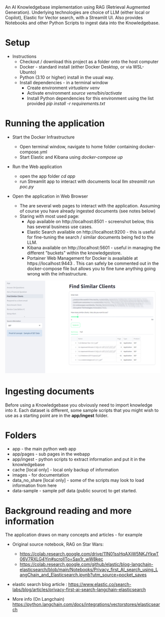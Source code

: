 An AI Knowledgebase implementation using RAG (Retrieval Augmented Generation). Underlying technologies are choice of LLM (either local or Copilot), Elastic for Vector search, with a Streamlit UI. Also provides Notebooks and other Python Scripts to ingest data into the Knowledgebase.

# Setup

* Instructions 
    * Checkout / download this project as a folder onto the host computer
    * Docker - standard install (either Docker Desktop, or via WSL-Ubunto)
    * Python (3.10 or higher) install in the usual way.
    * Install dependencies - in a terminal window
        * Create environment _virtualenv venv_
        * Activate environment _source venv/bin/activate_
        * Install Python dependencies for this environment using the list provided _pip install -r requirements.txt_


# Running the application

* Start the Docker Infrastructure 
    * Open terminal window, navigate to home folder containing docker-compose.yml
    * Start Elastic and Kibana using _docker-compose up_

* Run the Web application
    * open the app folder _cd app_
    * run Streamlit app to interact with documents local llm _streamlit run poc.py_

* Open the application in Web Browser
    *  The are several web pages to interact with the application. Assuming of course you have already ingested documents (see notes below)
    * Staring with most used page:
        * App available on http://localhost:8501 - screenshot below, this has several business use cases.
        * Elastic Search available on  http://localhost:9200 - this is useful for fine-tuning the search / similar documents being fed to the LLM.
        * Kibana available on http://localhost:5601  - useful in managing the different "buckets" within the knowledgestore.
        * Portainer Web Management for Docker is avaailable at https://localhost:9443 . This can safely be commented out in the docker-compose file but allows you to fine tune anything going wrong with the infrastructure.

![Screenshow of Streamlit Web App](images/screenshot.jpg "Screenshot of Web App")

# Ingesting documents

Before using a Knowledgebase you obviously need to import knowledge into it. Each dataset is different, some sample scripts that you might wish to use as a starting point are in the **app/ingest** folder.

# Folders
* app - the main python web app
* app/pages - sub pages in the webapp
* app/ingest - python scripts to extract information and put it in the knowledgebase
* cache [local only] - local only backup of information
* images - for documentation
* data_no_share [local only] - some of the scripts may look to load information from here
* data-sample - sample pdf data (public source) to get started.


# Background reading and more information

The application draws on many concepts and articles - for example

* Original source notebook, RAG on Star Wars: 
    * https://colab.research.google.com/drive/11N01ssHqAXjW5NKJYkwT06V7RXLG4Yin#scrollTo=Sax1r_wW8kec
    * https://colab.research.google.com/github/elastic/blog-langchain-elasticsearch/blob/main/Notebooks/Privacy_first_AI_search_using_LangChain_and_Elasticsearch.ipynb?utm_source=pocket_saves

* elastic search blog article : https://www.elastic.co/search-labs/blog/articles/privacy-first-ai-search-langchain-elasticsearch
* More info (On Langchain) https://python.langchain.com/docs/integrations/vectorstores/elasticsearch
